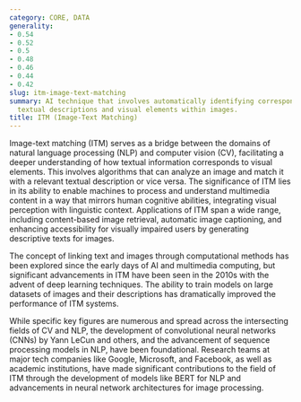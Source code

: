 ```yaml
---
category: CORE, DATA
generality:
- 0.54
- 0.52
- 0.5
- 0.48
- 0.46
- 0.44
- 0.42
slug: itm-image-text-matching
summary: AI technique that involves automatically identifying correspondences between
  textual descriptions and visual elements within images.
title: ITM (Image-Text Matching)
---
```


Image-text matching (ITM) serves as a bridge between the domains of natural language processing (NLP) and computer vision (CV), facilitating a deeper understanding of how textual information corresponds to visual elements. This involves algorithms that can analyze an image and match it with a relevant textual description or vice versa. The significance of ITM lies in its ability to enable machines to process and understand multimedia content in a way that mirrors human cognitive abilities, integrating visual perception with linguistic context. Applications of ITM span a wide range, including content-based image retrieval, automatic image captioning, and enhancing accessibility for visually impaired users by generating descriptive texts for images.

The concept of linking text and images through computational methods has been explored since the early days of AI and multimedia computing, but significant advancements in ITM have been seen in the 2010s with the advent of deep learning techniques. The ability to train models on large datasets of images and their descriptions has dramatically improved the performance of ITM systems.

While specific key figures are numerous and spread across the intersecting fields of CV and NLP, the development of convolutional neural networks (CNNs) by Yann LeCun and others, and the advancement of sequence processing models in NLP, have been foundational. Research teams at major tech companies like Google, Microsoft, and Facebook, as well as academic institutions, have made significant contributions to the field of ITM through the development of models like BERT for NLP and advancements in neural network architectures for image processing.